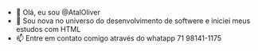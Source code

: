 - 👋 Olá, eu sou @AtalOliver
- 🌱 Sou nova no universo do desenvolvimento de softwere e iniciei meus estudos com HTML
- 📫 Entre em contato comigo através do whatapp 71 98141-1175
